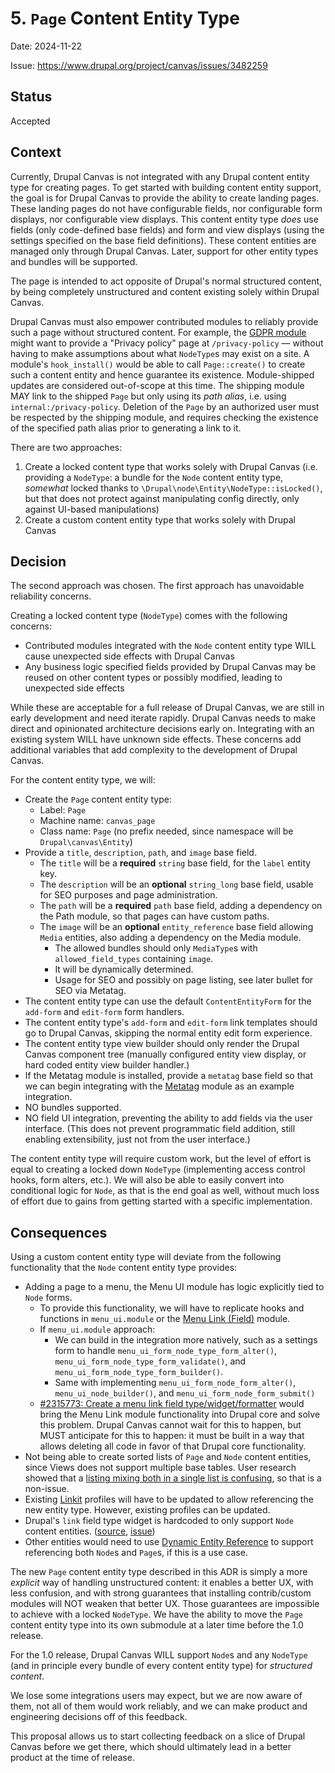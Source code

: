 # 5. `Page` Content Entity Type

Date: 2024-11-22

Issue: <https://www.drupal.org/project/canvas/issues/3482259>

## Status

Accepted

## Context

Currently, Drupal Canvas is not integrated with any Drupal content entity type for creating pages. To get started with building content entity support, the goal is for Drupal Canvas to provide the ability to create landing pages. These landing pages do not have configurable fields, nor configurable form displays, nor configurable view displays. This content entity type _does_ use fields (only code-defined base fields) and form and view displays (using the settings specified on the base field definitions). These content entities are managed only through Drupal Canvas. Later, support for other entity types and bundles will be supported.

The page is intended to act opposite of Drupal's normal structured content, by being completely unstructured and content existing solely within Drupal Canvas.

Drupal Canvas must also empower contributed modules to reliably provide such a page without structured content. For example, the [GDPR module](https://drupal.org/project/gdpr) might want to provide a "Privacy policy" page at `/privacy-policy` — without having to make assumptions about what `NodeType`s may exist on a site.
A module's `hook_install()` would be able to call `Page::create()` to create such a content entity and hence guarantee its existence. Module-shipped updates are considered out-of-scope at this time. The shipping module MAY link to the shipped `Page` but only using its _path alias_, i.e. using `internal:/privacy-policy`. Deletion of the `Page` by an authorized user must be respected by the shipping module, and requires checking the existence of the specified path alias prior to generating a link to it.

There are two approaches:

1. Create a locked content type that works solely with Drupal Canvas (i.e. providing a `NodeType`: a bundle for the `Node` content entity type, _somewhat_ locked thanks to `\Drupal\node\Entity\NodeType::isLocked()`, but that does not protect against manipulating config directly, only against UI-based manipulations)
2. Create a custom content entity type that works solely with Drupal Canvas

## Decision

The second approach was chosen. The first approach has unavoidable reliability concerns.


Creating a locked content type (`NodeType`) comes with the following concerns:

* Contributed modules integrated with the `Node` content entity type WILL cause unexpected side effects with Drupal Canvas
* Any business logic specified fields provided by Drupal Canvas may be reused on other content types or possibly modified, leading to unexpected side effects

While these are acceptable for a full release of Drupal Canvas, we are still in early development and need iterate rapidly. Drupal Canvas needs to make direct and opinionated architecture decisions early on. Integrating with an existing system WILL have unknown side effects. These concerns add additional variables that add complexity to the development of Drupal Canvas.

For the content entity type, we will:

* Create the `Page` content entity type:
  - Label: `Page`
  - Machine name: `canvas_page`
  - Class name: `Page` (no prefix needed, since namespace will be `Drupal\canvas\Entity`)
* Provide a `title`, `description`, `path`, and `image` base field.
  - The `title` will be a **required** `string` base field, for the `label` entity key.
  - The `description` will be an **optional** `string_long` base field, usable for SEO purposes and page administration.
  - The `path` will be a **required** `path` base field, adding a dependency on the Path module, so that pages can have custom paths.
  - The `image` will be an **optional** `entity_reference` base field allowing `Media` entities, also adding a dependency on the Media module.
    - The allowed bundles should only `MediaType`s with `allowed_field_types` containing `image`.
    - It will be dynamically determined.
    - Usage for SEO and possibly on page listing, see later bullet for SEO via Metatag.
* The content entity type can use the default `ContentEntityForm` for the `add-form` and `edit-form` form handlers.
* The content entity type's `add-form` and `edit-form` link templates should go to Drupal Canvas, skipping the normal entity edit form experience.
* The content entity type view builder should only render the Drupal Canvas component tree (manually configured entity view display, or hard coded entity view builder handler.)
* If the Metatag module is installed, provide a `metatag` base field so that we can begin integrating with the [Metatag](https://drupal.org/project/metatag) module as an example integration.
* NO bundles supported.
* NO field UI integration, preventing the ability to add fields via the user interface. (This does not prevent programmatic field addition, still enabling extensibility, just not from the user interface.)

The content entity type will require custom work, but the level of effort is equal to creating a locked down `NodeType` (implementing access control hooks, form alters, etc.). We will also be able to easily convert into conditional logic for `Node`, as that is the end goal as well, without much loss of effort due to gains from getting started with a specific implementation.

## Consequences

Using a custom content entity type will deviate from the following functionality that the `Node` content entity type provides:

* Adding a page to a menu, the Menu UI module has logic explicitly tied to `Node` forms.
  - To provide this functionality, we will have to replicate hooks and functions in `menu_ui.module` or the [Menu Link (Field)](https://www.drupal.org/project/menu_link) module.
  - If `menu_ui.module` approach:
    - We can build in the integration more natively, such as a settings form to handle `menu_ui_form_node_type_form_alter()`, `menu_ui_form_node_type_form_validate()`, and `menu_ui_form_node_type_form_builder()`.
    - Same with implementing `menu_ui_form_node_form_alter()`, `menu_ui_node_builder()`, and `menu_ui_form_node_form_submit()`
  - [#2315773: Create a menu link field type/widget/formatter](https://www.drupal.org/project/drupal/issues/2315773) would bring the Menu Link module functionality into Drupal core and solve this problem. Drupal Canvas cannot wait for this to happen, but MUST anticipate for this to happen: it must be built in a way that allows deleting all code in favor of that Drupal core functionality.
* Not being able to create sorted lists of `Page` and `Node` content entities, since Views does not support multiple base tables. User research showed that a [listing mixing both in a single list is confusing](https://www.drupal.org/project/canvas/issues/3482259#comment-15848593:~:text=UX%20has%20identified%20that%20the%20basic%20page%20concept%20is%20somewhat%20distinct%20from%20the%20structured%20content%20and%20that%20at%20least%20in%20some%20UIs%2C%20that%20should%20be%20prioritized%20over%20other%20types%20of%20content.%20Here%27s%20an%20example%20of%20one%20screen%20for%20this%3A), so that is a non-issue.
* Existing [Linkit](https://www.drupal.org/project/linkit) profiles will have to be updated to allow referencing the new entity type. However, existing profiles can be updated.
* Drupal's `link` field type widget is hardcoded to only support `Node` content entities. ([source](https://git.drupalcode.org/project/drupal/-/blob/11.x/core/modules/link/src/Plugin/Field/FieldWidget/LinkWidget.php#L217-220), [issue](https://www.drupal.org/project/drupal/issues/2423093))
* Other entities would need to use [Dynamic Entity Reference](https://www.drupal.org/project/dynamic_entity_reference) to support referencing both `Node`s and `Page`s, if this is a use case.

The new `Page` content entity type described in this ADR is simply a more _explicit_ way of handling unstructured content: it enables a better UX, with less confusion, and with strong guarantees that installing contrib/custom modules will NOT weaken that better UX. Those guarantees are impossible to achieve with a locked `NodeType`. We have the ability to move the `Page` content entity type into its own submodule at a later time before the 1.0 release.

For the 1.0 release, Drupal Canvas WILL support `Node`s and any `NodeType` (and in principle every bundle of every content entity type) for _structured content_.

We lose some integrations users may expect, but we are now aware of them, not all of them would work reliably, and we can make product and engineering decisions off of this feedback.

This proposal allows us to start collecting feedback on a slice of Drupal Canvas before we get there, which should ultimately lead in a better product at the time of release.
